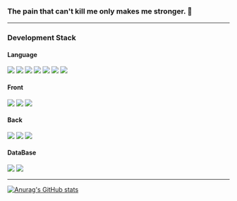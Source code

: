 
### The pain that can't kill me only makes me stronger. :triumph:
***
### <p align="cneter"> Development Stack </p>
#### Language

<img src="https://img.shields.io/badge/C-035697?style=flat-square&logo=C&logoColor=white"/></a>
<img src="https://img.shields.io/badge/C++-6295CB?style=flat-square&logo=C++&logoColor=white"/></a>
<img src="https://img.shields.io/badge/CSharp-9B72D3?style=flat-square&logo=CSharp&logoColor=white"/></a>
<img src="https://img.shields.io/badge/Java-E4393E?style=flat-square&logo=Java&logoColor=white"/></a>
<img src="https://img.shields.io/badge/Python-376D9B?style=flat-square&logo=Python&logoColor=white"/></a>
<img src="https://img.shields.io/badge/JavaScript-F7DF1E?style=flat-square&logo=JavaScript&logoColor=white"/></a>
<img src="https://img.shields.io/badge/TypeScript-2F74C0?style=flat-square&logo=TypeScript&logoColor=white"/></a>


#### Front
<img src="https://img.shields.io/badge/React-3766AB?style=flat-square&logo=React&logoColor=white"/></a>
<img src="https://img.shields.io/badge/NextJS-FFFFFF?style=flat-square&logo=NextJS&logoColor=white"/></a>
<img src="https://img.shields.io/badge/Flutter-27B0EC?style=flat-square&logo=Flutter&logoColor=white"/></a>

#### Back
<img src="https://img.shields.io/badge/Spring-6AAD3D?style=flat-square&logo=Spring&logoColor=white"/></a>
<img src="https://img.shields.io/badge/Firebase-FFCA2B?style=flat-square&logo=Firebase&logoColor=white"/></a>
<img src="https://img.shields.io/badge/NestJS-E0234E?style=flat-square&logo=NestJS&logoColor=white"/></a>

#### DataBase
<img src="https://img.shields.io/badge/Mongodb-7DBF61?style=flat-square&logo=Mongodb&logoColor=white"/></a>
<img src="https://img.shields.io/badge/MySQL-DD8A00?style=flat-square&logo=MySQL&logoColor=white"/></a>
***
[![Anurag's GitHub stats](https://github-readme-stats.vercel.app/api?username=Jowooseok)](https://github.com/anuraghazra/github-readme-stats)

<!--
**Jowooseok/Jowooseok** is a ✨ _special_ ✨ repository because its `README.md` (this file) appears on your GitHub profile.

Here are some ideas to get you started:

- 🔭 I’m currently working on ...
- 🌱 I’m currently learning ...
- 👯 I’m looking to collaborate on ...
- 🤔 I’m looking for help with ...
- 💬 Ask me about ...
- 📫 How to reach me: ...
- 😄 Pronouns: ...
- ⚡ Fun fact: ...
-->
